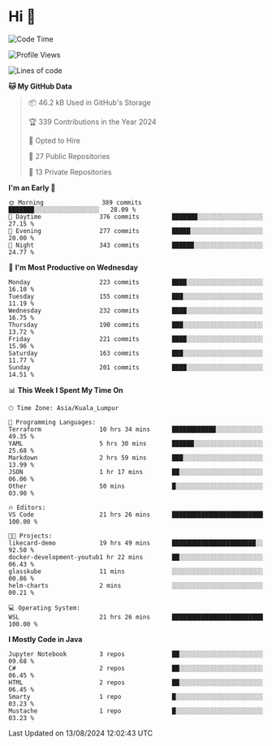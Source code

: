 <h1>Hi 👋</h1>

<!--START_SECTION:waka-->
![Code Time](http://img.shields.io/badge/Code%20Time-619%20hrs%2038%20mins-blue)

![Profile Views](http://img.shields.io/badge/Profile%20Views-0-blue)

![Lines of code](https://img.shields.io/badge/From%20Hello%20World%20I%27ve%20Written-1.2%20million%20lines%20of%20code-blue)

**🐱 My GitHub Data** 

> 📦 46.2 kB Used in GitHub's Storage 
 > 
> 🏆 339 Contributions in the Year 2024
 > 
> 💼 Opted to Hire
 > 
> 📜 27 Public Repositories 
 > 
> 🔑 13 Private Repositories 
 > 
**I'm an Early 🐤** 

```text
🌞 Morning                389 commits         ███████░░░░░░░░░░░░░░░░░░   28.09 % 
🌆 Daytime                376 commits         ███████░░░░░░░░░░░░░░░░░░   27.15 % 
🌃 Evening                277 commits         █████░░░░░░░░░░░░░░░░░░░░   20.00 % 
🌙 Night                  343 commits         ██████░░░░░░░░░░░░░░░░░░░   24.77 % 
```
📅 **I'm Most Productive on Wednesday** 

```text
Monday                   223 commits         ████░░░░░░░░░░░░░░░░░░░░░   16.10 % 
Tuesday                  155 commits         ███░░░░░░░░░░░░░░░░░░░░░░   11.19 % 
Wednesday                232 commits         ████░░░░░░░░░░░░░░░░░░░░░   16.75 % 
Thursday                 190 commits         ███░░░░░░░░░░░░░░░░░░░░░░   13.72 % 
Friday                   221 commits         ████░░░░░░░░░░░░░░░░░░░░░   15.96 % 
Saturday                 163 commits         ███░░░░░░░░░░░░░░░░░░░░░░   11.77 % 
Sunday                   201 commits         ████░░░░░░░░░░░░░░░░░░░░░   14.51 % 
```


📊 **This Week I Spent My Time On** 

```text
🕑︎ Time Zone: Asia/Kuala_Lumpur

💬 Programming Languages: 
Terraform                10 hrs 34 mins      ████████████░░░░░░░░░░░░░   49.35 % 
YAML                     5 hrs 30 mins       ██████░░░░░░░░░░░░░░░░░░░   25.68 % 
Markdown                 2 hrs 59 mins       ███░░░░░░░░░░░░░░░░░░░░░░   13.99 % 
JSON                     1 hr 17 mins        ██░░░░░░░░░░░░░░░░░░░░░░░   06.06 % 
Other                    50 mins             █░░░░░░░░░░░░░░░░░░░░░░░░   03.90 % 

🔥 Editors: 
VS Code                  21 hrs 26 mins      █████████████████████████   100.00 % 

🐱‍💻 Projects: 
likecard-demo            19 hrs 49 mins      ███████████████████████░░   92.50 % 
docker-development-youtub1 hr 22 mins        ██░░░░░░░░░░░░░░░░░░░░░░░   06.43 % 
glasskube                11 mins             ░░░░░░░░░░░░░░░░░░░░░░░░░   00.86 % 
helm-charts              2 mins              ░░░░░░░░░░░░░░░░░░░░░░░░░   00.21 % 

💻 Operating System: 
WSL                      21 hrs 26 mins      █████████████████████████   100.00 % 
```

**I Mostly Code in Java** 

```text
Jupyter Notebook         3 repos             ██░░░░░░░░░░░░░░░░░░░░░░░   09.68 % 
C#                       2 repos             ██░░░░░░░░░░░░░░░░░░░░░░░   06.45 % 
HTML                     2 repos             ██░░░░░░░░░░░░░░░░░░░░░░░   06.45 % 
Smarty                   1 repo              █░░░░░░░░░░░░░░░░░░░░░░░░   03.23 % 
Mustache                 1 repo              █░░░░░░░░░░░░░░░░░░░░░░░░   03.23 % 
```




 Last Updated on 13/08/2024 12:02:43 UTC
<!--END_SECTION:waka-->
